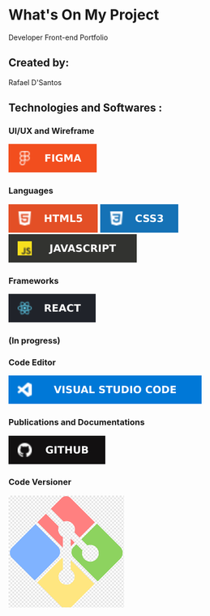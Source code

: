   # What's On My Project
  
  Developer Front-end Portfolio
  
  
  ## Created by:
  
  Rafael D'Santos
 
 ## Technologies and Softwares :
 ### UI/UX and Wireframe
 ![Alt text](https://github.com/Rafasennin/Portfolio/blob/main/img%20readme/figma.svg)
 
 
 ### Languages
 ![Alt text](https://github.com/Rafasennin/Portfolio/blob/main/img%20readme/html5.svg)
 ![Alt text](https://github.com/Rafasennin/Portfolio/blob/main/img%20readme/css3.svg)
 ![Alt text](https://github.com/Rafasennin/Portfolio/blob/main/img%20readme/javascript.svg)
 
 ### Frameworks
 ![Alt text](https://github.com/Rafasennin/Portfolio/blob/main/img%20readme/react.svg)
 ### (In progress)
 
 
### Code Editor
 ![Alt text](https://github.com/Rafasennin/Portfolio/blob/main/img%20readme/visualStudio.svg)
 
### Publications and Documentations
![Alt text](https://github.com/Rafasennin/Portfolio/blob/main/img%20readme/github.svg)

### Code Versioner
![Alt text](https://github.com/Rafasennin/Portfolio/blob/main/img%20readme/gitbash.png)
